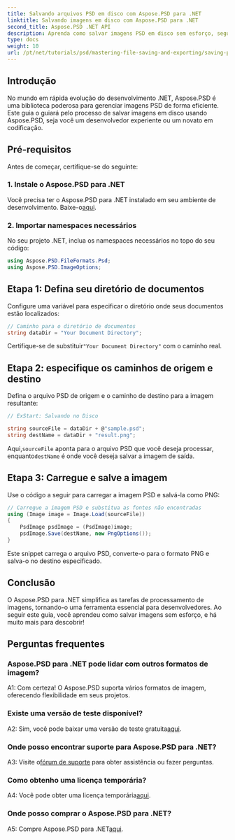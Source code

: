 ```yaml
---
title: Salvando arquivos PSD em disco com Aspose.PSD para .NET
linktitle: Salvando imagens em disco com Aspose.PSD para .NET
second_title: Aspose.PSD .NET API
description: Aprenda como salvar imagens PSD em disco sem esforço, seguindo um guia passo a passo. Não importa se você está convertendo arquivos PSD para vários formatos de imagem ou gerenciando ativos de imagem complexos.
type: docs
weight: 10
url: /pt/net/tutorials/psd/mastering-file-saving-and-exporting/saving-psd-files-to-disk/
---
```

## Introdução

No mundo em rápida evolução do desenvolvimento .NET, Aspose.PSD é uma biblioteca poderosa para gerenciar imagens PSD de forma eficiente. Este guia o guiará pelo processo de salvar imagens em disco usando Aspose.PSD, seja você um desenvolvedor experiente ou um novato em codificação. 

## Pré-requisitos

Antes de começar, certifique-se do seguinte:

### 1. Instale o Aspose.PSD para .NET

 Você precisa ter o Aspose.PSD para .NET instalado em seu ambiente de desenvolvimento. Baixe-o[aqui](https://releases.aspose.com/psd/net/).

### 2. Importar namespaces necessários

No seu projeto .NET, inclua os namespaces necessários no topo do seu código:

```csharp
using Aspose.PSD.FileFormats.Psd;
using Aspose.PSD.ImageOptions;
```

## Etapa 1: Defina seu diretório de documentos

Configure uma variável para especificar o diretório onde seus documentos estão localizados:

```csharp
// Caminho para o diretório de documentos
string dataDir = "Your Document Directory";
```

 Certifique-se de substituir`"Your Document Directory"` com o caminho real.

## Etapa 2: especifique os caminhos de origem e destino

Defina o arquivo PSD de origem e o caminho de destino para a imagem resultante:

```csharp
// ExStart: Salvando no Disco

string sourceFile = dataDir + @"sample.psd";
string destName = dataDir + "result.png";
```

 Aqui,`sourceFile` aponta para o arquivo PSD que você deseja processar, enquanto`destName` é onde você deseja salvar a imagem de saída.

## Etapa 3: Carregue e salve a imagem

Use o código a seguir para carregar a imagem PSD e salvá-la como PNG:

```csharp
// Carregue a imagem PSD e substitua as fontes não encontradas
using (Image image = Image.Load(sourceFile))
{
    PsdImage psdImage = (PsdImage)image;
    psdImage.Save(destName, new PngOptions());
}
```

Este snippet carrega o arquivo PSD, converte-o para o formato PNG e salva-o no destino especificado. 

## Conclusão

O Aspose.PSD para .NET simplifica as tarefas de processamento de imagens, tornando-o uma ferramenta essencial para desenvolvedores. Ao seguir este guia, você aprendeu como salvar imagens sem esforço, e há muito mais para descobrir!

## Perguntas frequentes

### Aspose.PSD para .NET pode lidar com outros formatos de imagem?

A1: Com certeza! O Aspose.PSD suporta vários formatos de imagem, oferecendo flexibilidade em seus projetos.

### Existe uma versão de teste disponível?

 A2: Sim, você pode baixar uma versão de teste gratuita[aqui](https://releases.aspose.com/).

### Onde posso encontrar suporte para Aspose.PSD para .NET?

 A3: Visite o[fórum de suporte](https://forum.aspose.com/c/psd/34) para obter assistência ou fazer perguntas.

### Como obtenho uma licença temporária?

 A4: Você pode obter uma licença temporária[aqui](https://purchase.conholdate.com/temporary-license/).

### Onde posso comprar o Aspose.PSD para .NET?

 A5: Compre Aspose.PSD para .NET[aqui](https://purchase.conholdate.com/buy).